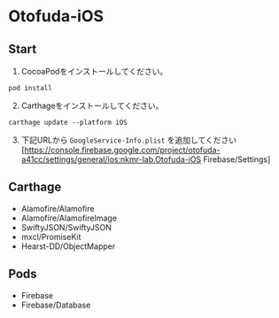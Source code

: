 # Otofuda-iOS

## Start

1. CocoaPodをインストールしてください。
```
pod install
```

2. Carthageをインストールしてください。
```
carthage update --platform iOS
```

3. 下記URLから `GoogleService-Info.plist` を追加してください
[https://console.firebase.google.com/project/otofuda-a41cc/settings/general/ios:nkmr-lab.Otofuda-iOS Firebase/Settings]

## Carthage
- Alamofire/Alamofire
- Alamofire/AlamofireImage
- SwiftyJSON/SwiftyJSON
- mxcl/PromiseKit
- Hearst-DD/ObjectMapper

## Pods
- Firebase
- Firebase/Database
